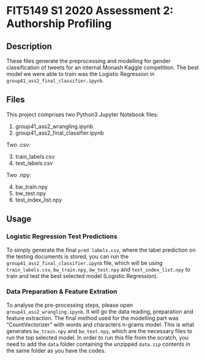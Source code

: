 <h1 class="code-line" data-line-start=0 data-line-end=1 ><a id="FIT5149_S1_2020_Assessment_2_Authorship_Profiling_0"></a>FIT5149 S1 2020 Assessment 2: Authorship Profiling</h1>
<h2 class="code-line" data-line-start=2 data-line-end=3 ><a id="Description_2"></a>Description</h2>
<p class="has-line-data" data-line-start="4" data-line-end="5">These files generate the preprocessing and modelling for gender classification of tweets for an internal Monash Kaggle competition. The best model we were able to train was the Logistic Regression in <code>group41_ass2_final_classifier.ipynb</code>.</p>
<h2 class="code-line" data-line-start=6 data-line-end=7 ><a id="Files_6"></a>Files</h2>
<p class="has-line-data" data-line-start="8" data-line-end="9">This project comprises two Python3 Jupyter Notebook files:</p>
<ol>
<li class="has-line-data" data-line-start="10" data-line-end="11">group41_ass2_wrangling.ipynb</li>
<li class="has-line-data" data-line-start="11" data-line-end="13">group41_ass2_final_classifier.ipynb</li>
</ol>
<p class="has-line-data" data-line-start="13" data-line-end="14">Two .csv:</p>
<ol start="3">
<li class="has-line-data" data-line-start="15" data-line-end="16">train_labels.csv</li>
<li class="has-line-data" data-line-start="16" data-line-end="17">test_labels.csv</li>
</ol>
<p class="has-line-data" data-line-start="18" data-line-end="18">Two .npy:</p>
<ol start="4">
<li class="has-line-data" data-line-start="20" data-line-end="20">bw_train.npy</li>
<li class="has-line-data" data-line-start="21" data-line-end="21">bw_test.npy</li>
<li class="has-line-data" data-line-start="22" data-line-end="22">test_index_list.npy</li>
</ol>
<h2 class="code-line" data-line-start=25 data-line-end=26 ><a id="Usage_24"></a>Usage</h2>
<h3 class="code-line" data-line-start=26 data-line-end=27 ><a id="Logistic_Regression_Test_Predictions_25"></a>Logistic Regression Test Predictions</h3>
<p class="has-line-data" data-line-start="28" data-line-end="29">To simply generate the final <code>pred labels.csv</code>, where the label prediction on the testing documents is stored, you can run the <code>group41_ass2_final_classifier.ipynb</code> file, which will be using <code>train_labels.csv</code>, <code>bw_train.npy</code>, <code>bw_test.npy</code> and <code>test_index_list.npy</code> to train and test the best selected model (Logistic Regression).</p>
<h3 class="code-line" data-line-start=30 data-line-end=31 ><a id="Data_Preparation__Feature_Extration_29"></a>Data Preparation &amp; Feature Extration</h3>
<p class="has-line-data" data-line-start="32" data-line-end="33">To analyse the pre-processing steps, please open <code>group41_ass2_wrangling.ipynb</code>. It will go the data reading, preparation and feature extraction. The final method used for the modelling part was “CountVectorizer” with words and characters n-grams model. This is what generates <code>bw_train.npy</code> and <code>bw_test.npy</code>, which are the necessary files to run the top selected model. In order to run this file from the scratch, you need to add the <code>data</code> folder containing the unzipped <code>data.zip</code> contents in the same folder as you have the codes.</p>